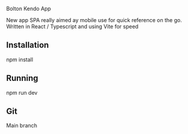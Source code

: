 Bolton Kendo App

New app SPA really aimed ay mobile use for quick reference on the go. Written in React / Typescript and using Vite for speed

## Installation

npm install

## Running

npm run dev

## Git

Main branch
